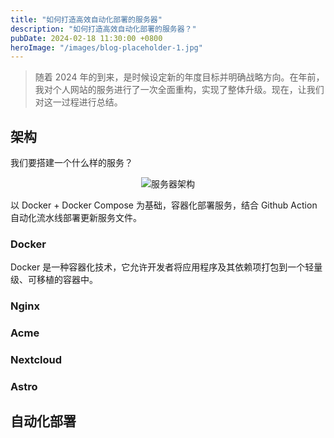 ```yaml
---
title: "如何打造高效自动化部署的服务器"
description: "如何打造高效自动化部署的服务器？"
pubDate: 2024-02-18 11:30:00 +0800
heroImage: "/images/blog-placeholder-1.jpg"
---
```


> 随着 2024 年的到来，是时候设定新的年度目标并明确战略方向。在年前，我对个人网站的服务进行了一次全面重构，实现了整体升级。现在，让我们对这一过程进行总结。

## 架构

我们要搭建一个什么样的服务？

<div align=center>
<img src="/images/如何搭建一个高效自动化部署的服务器/1.png" alt="服务器架构" />
</div>

以 Docker + Docker Compose 为基础，容器化部署服务，结合 Github Action 自动化流水线部署更新服务文件。

### Docker

Docker 是一种容器化技术，它允许开发者将应用程序及其依赖项打包到一个轻量级、可移植的容器中。

### Nginx

### Acme

### Nextcloud

### Astro

## 自动化部署
